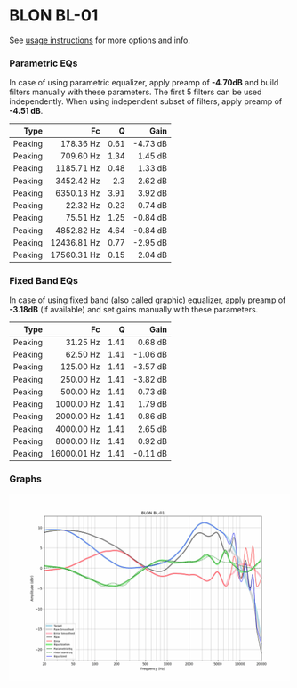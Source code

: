 # BLON BL-01
See [usage instructions](https://github.com/jaakkopasanen/AutoEq#usage) for more options and info.

### Parametric EQs
In case of using parametric equalizer, apply preamp of **-4.70dB** and build filters manually
with these parameters. The first 5 filters can be used independently.
When using independent subset of filters, apply preamp of **-4.51 dB**.

| Type    | Fc          |    Q | Gain     |
|--------:|------------:|-----:|---------:|
| Peaking | 178.36 Hz   | 0.61 | -4.73 dB |
| Peaking | 709.60 Hz   | 1.34 | 1.45 dB  |
| Peaking | 1185.71 Hz  | 0.48 | 1.33 dB  |
| Peaking | 3452.42 Hz  | 2.3  | 2.62 dB  |
| Peaking | 6350.13 Hz  | 3.91 | 3.92 dB  |
| Peaking | 22.32 Hz    | 0.23 | 0.74 dB  |
| Peaking | 75.51 Hz    | 1.25 | -0.84 dB |
| Peaking | 4852.82 Hz  | 4.64 | -0.84 dB |
| Peaking | 12436.81 Hz | 0.77 | -2.95 dB |
| Peaking | 17560.31 Hz | 0.15 | 2.04 dB  |

### Fixed Band EQs
In case of using fixed band (also called graphic) equalizer, apply preamp of **-3.18dB**
(if available) and set gains manually with these parameters.

| Type    | Fc          |    Q | Gain     |
|--------:|------------:|-----:|---------:|
| Peaking | 31.25 Hz    | 1.41 | 0.68 dB  |
| Peaking | 62.50 Hz    | 1.41 | -1.06 dB |
| Peaking | 125.00 Hz   | 1.41 | -3.57 dB |
| Peaking | 250.00 Hz   | 1.41 | -3.82 dB |
| Peaking | 500.00 Hz   | 1.41 | 0.73 dB  |
| Peaking | 1000.00 Hz  | 1.41 | 1.79 dB  |
| Peaking | 2000.00 Hz  | 1.41 | 0.86 dB  |
| Peaking | 4000.00 Hz  | 1.41 | 2.65 dB  |
| Peaking | 8000.00 Hz  | 1.41 | 0.92 dB  |
| Peaking | 16000.01 Hz | 1.41 | -0.11 dB |

### Graphs
![](./BLON%20BL-01.png)